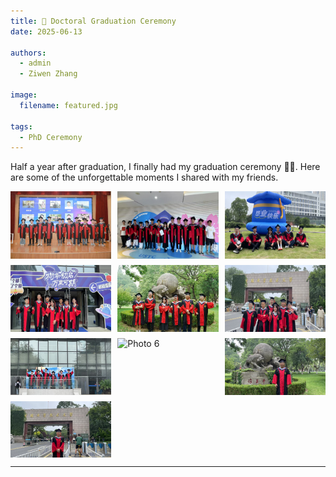 ```yaml
---
title: 🎉 Doctoral Graduation Ceremony
date: 2025-06-13

authors:
  - admin
  - Ziwen Zhang

image:
  filename: featured.jpg

tags:
  - PhD Ceremony
---
```


Half a year after graduation, I finally had my graduation ceremony 🥳🍻. Here are some of the unforgettable moments I shared with my friends.

<div style="display: flex; flex-wrap: wrap; gap: 10px;">
  <img src="./fpic0.jpg" alt="Photo 00" style="width: 32%;">
  <img src="./pic0.jpg" alt="Photo 0" style="width: 32%;">
  <img src="./pic1.jpg" alt="Photo 1" style="width: 32%;">
  <img src="./pic2.jpg" alt="Photo 2" style="width: 32%;">
  <img src="./pic3.jpg" alt="Photo 3" style="width: 32%;">
  <img src="./pic4.jpg" alt="Photo 4" style="width: 32%;">
  <img src="./pic5.jpg" alt="Photo 5" style="width: 32%;">
  <img src="./pic6.jpg" alt="Photo 6" style="width: 32%;">
  <img src="./pic7.jpg" alt="Photo 7" style="width: 32%;">
  <img src="./pic8.jpg" alt="Photo 8" style="width: 32%;">
</div>

---